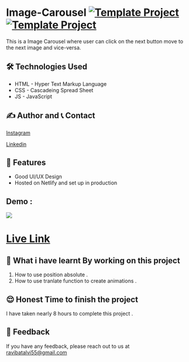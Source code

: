# Image-Carousel [![Template Project](https://img.shields.io/badge/Web-App-red)](http://www.gnu.org/licenses/agpl-3.0) [![Template Project](https://img.shields.io/badge/Technologies%20-HTML%2FCSS%2FJS-brightgreen)](http://www.gnu.org/licenses/agpl-3.0)

This is a Image Carousel where user can click on the next button move to the next image and vice-versa.


## 🛠 Technologies Used
  - HTML - Hyper Text Markup Language
  - CSS - Cascadeing Spread Sheet
  - JS - JavaScript







## ✍️ Author and 📞 Contact

  [Instagram](https://www.instagram.com/ravibatalvi752/)
  
  [Linkedin](https://www.linkedin.com/in/ravi-kumar-9a42a8174/)
   

## 📝 Features

- Good UI/UX Design
- Hosted on Netlify and set up in production

## Demo :
![](./Image/Project_1.pngn)

 # [Live Link](https://accordian-p07.netlify.appnn)

## 🤔 What i have learnt By working on this project
1. How to use position absolute .
2. How to use tranlate function to create animations .
## 😌 Honest Time to finish the project

I have taken nearly 8 hours to complete this project .

## 👀 Feedback
If you have any feedback, please reach out to us at ravibatalvi55@gmail.com
